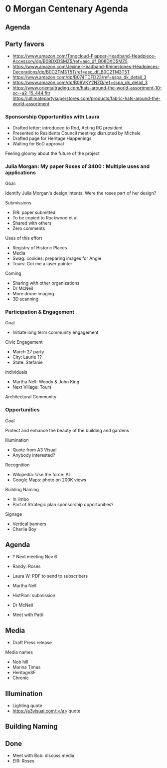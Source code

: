# 0 Morgan Centenary Agenda


## Agenda

## Party favors

* https://www.amazon.com/Tongcloud-Flapper-Headband-Headpiece-Accessory/dp/B08DXDSMZ5/ref=asc_df_B08DXDSMZ5
* https://www.amazon.com/Jexine-Headband-Rhinestones-Headpieces-Decorations/dp/B0C2TM3T5T/ref=asc_df_B0C2TM3T5T
* https://www.amazon.com/dp/B074TDFD23/ref=sspa_dk_detail_3
* https://www.amazon.com/dp/B09VKY2NZQ/ref=sspa_dk_detail_3
* https://www.orientaltrading.com/hats-around-the-world-assortment-10-pc--a2-15_444.fltr
https://ultimatepartysuperstores.com/products/fabric-hats-around-the-world-assortment

### Sponsorship Opportunities with Laura

* Drafted letter; introduced to Rod, Acting RC president
* Presented to Residents Council meeting: disrupted by Michele
* Drafted page for Heritage Happenings
* Waiting for BoD approval

Feeling gloomy about the future of the project

### Julia Morgan: My paper Roses of 3400 : Multiple uses and applications

Goal:

Identify Julia Morgan's design intents. Were the roses part of her design?

Submissions

* EIR: paper submitted
* To be copied to Rockwood et al
* Shared with others
* Zero comments

Uses of this effort

* Registry of Historic Places
* Media
* Swag: cookies: preparing images for Angie
* Tours: Got me a laser pointer

Coming

* Sharing with other organizations
* Dr McNeil
* More drone imaging
* 3D scanning


### Participation & Engagement

Goal

* Initiate long term community engagement


Civic Engagement

* March 27 party
* City: Laurie ??
* State: Stefanie

Individuals

* Martha Nell: Woody & John King
* Next Village: Tours

Architectural Community


### Opportunities

Goal

Protect and enhance the beauty of the building and gardens

Illumination

* Quote from A3 Visual
* Anybody interested?

Recognition

* Wikipedia: Use the force: AI
* Google Maps: photo on 200K views

Building Naming

* In limbo
* Part of Strategic plan sponsorship opportunities?

Signage

* Vertical banners
* Charlie Boy


## Agenda

* ? Next meeting Nov 6
* Randy: Roses
* Laura W: PDF to send to subscribers
* Martha Nell

* HistPlan: submission

* Dr McNeil
* Meet with Patti

## Media

* Draft Press release


Media names

* Nob hill
* Marina Times
* HeritageSF
* Chronic

## Illumination

* Lighting quote
* <a href="https://a3visual.com/:">https://a3visual.com/:</a> quote

## Building Naming


## Done

* Meet with Bob: discuss media
* EIR: Roses